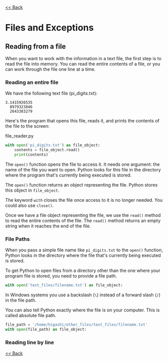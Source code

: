 [<< Back](README.md)

# Files and Exceptions

## Reading from a file

When you want to work with the information in a text file, the first step is to read the file into memory.
You can read the entire contents of a file, or you can work through the file one line at a time.

### Reading an entire file

We have the following text file (pi_digits.txt):

```
3.1415926535
  8979323846
  2643383279
```

Here's the program that opens this file, reads it, and prints the contents of the file to the screen:

file_reader.py
```python
with open('pi_digits.txt') as file_object:
    contents = file_object.read()
    print(contents)
```

The `open()` function opens the file to access it. It needs one argument: the name of the file you want to open.
Python looks for this file in the directory where the program that's currently being executed is stored.

The `open()` function returns an object representing the file.
Python stores this object in `file_object`.

The keyword `with` closes the file once access to it is no longer needed.
You could also use `close()`.

Once we have a file object representing the file, we use the `read()` method to read the entire contents of the file.
The `read()` method returns an empty string when it reaches the end of the file.

### File Paths

When you pass a simple file name like `pi_digits.txt` to the `open()` function, Python looks in the directory where the file that's currently being executed is stored.

To get Python to open files from a directory other than the one where your program file is stored, you need to provide a file path.

```python
with open('text_files/filename.txt') as file_object:
```

In Windows systems you use a backslash (`\`) instead of a forward slash (`/`) in the file path.

You can also tell Python exactly where the file is on your computer. This is called absolute file path.

```python
file_path = '/home/higashi/other_files/text_files/filename.txt'
with open(file_path) as file_object:
```

### Reading line by line


[<< Back](README.md)
